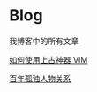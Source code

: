 # Blog

我博客中的所有文章

[如何使用上古神器 VIM](2023/how-to-use-vim.md)

[百年孤独人物关系](2022/one-hundred-years-of-solitude-character-relationship.md)

